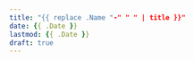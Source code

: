 ```yaml
---
title: "{{ replace .Name "-" " " | title }}"
date: {{ .Date }}
lastmod: {{ .Date }}
draft: true
---
```

